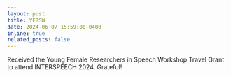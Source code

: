 ```yaml
---
layout: post
title: YFRSW
date: 2024-06-07 15:59:00-0400
inline: true
related_posts: false
---
```

Received the Young Female Researchers in Speech Workshop Travel Grant to attend INTERSPEECH 2024. Grateful!
